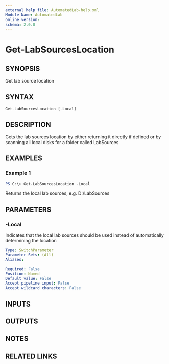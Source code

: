 ```yaml
---
external help file: AutomatedLab-help.xml
Module Name: AutomatedLab
online version:
schema: 2.0.0
---
```


# Get-LabSourcesLocation

## SYNOPSIS
Get lab source location

## SYNTAX

```
Get-LabSourcesLocation [-Local]
```

## DESCRIPTION
Gets the lab sources location by either returning it directly if defined or by scanning all local disks for a folder called LabSources

## EXAMPLES

### Example 1
```powershell
PS C:\> Get-LabSourcesLocation -Local
```

Returns the local lab sources, e.g.
D:\LabSources

## PARAMETERS

### -Local
Indicates that the local lab sources should be used instead of automatically determining the location

```yaml
Type: SwitchParameter
Parameter Sets: (All)
Aliases:

Required: False
Position: Named
Default value: False
Accept pipeline input: False
Accept wildcard characters: False
```

## INPUTS

## OUTPUTS

## NOTES

## RELATED LINKS
